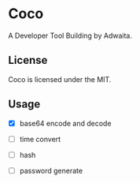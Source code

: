 # Coco

A Developer Tool Building by Adwaita.

## License

Coco is licensed under the MIT.

## Usage

- [x] base64 encode and decode
- [ ] time convert
- [ ] hash
- [ ] password generate

